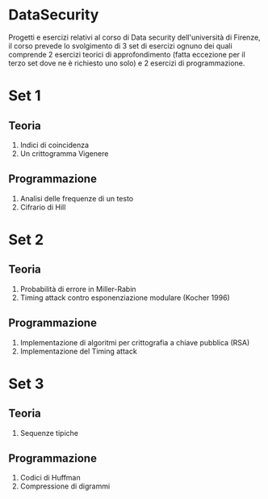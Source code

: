 # DataSecurity
Progetti e esercizi relativi al corso di Data security dell'università di Firenze, il corso prevede lo svolgimento di 3 set di esercizi ognuno dei quali comprende 2 esercizi teorici di approfondimento (fatta eccezione per il terzo set dove ne è richiesto uno solo) e 2 esercizi di programmazione. 

# Set 1
## Teoria
1. Indici di coincidenza
2. Un crittogramma Vigenere

## Programmazione
1. Analisi delle frequenze di un testo
2. Cifrario di Hill

# Set 2
## Teoria
1. Probabilità di errore in Miller-Rabin
2. Timing attack contro esponenziazione modulare (Kocher 1996)

## Programmazione
1. Implementazione di algoritmi per crittografia a chiave pubblica (RSA)
2. Implementazione del Timing attack

# Set 3
## Teoria
1. Sequenze tipiche

## Programmazione
1. Codici di Huffman
2. Compressione di digrammi
